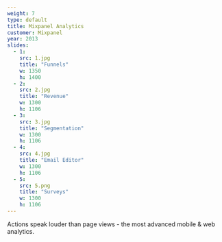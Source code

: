 ```yaml
---
weight: 7
type: default
title: Mixpanel Analytics
customer: Mixpanel
year: 2013
slides:
  - 1:
    src: 1.jpg
    title: "Funnels"
    w: 1350
    h: 1400
  - 2:
    src: 2.jpg
    title: "Revenue"
    w: 1300
    h: 1106
  - 3:
    src: 3.jpg
    title: "Segmentation"
    w: 1300
    h: 1106
  - 4:
    src: 4.jpg
    title: "Email Editor"
    w: 1300
    h: 1106
  - 5:
    src: 5.png
    title: "Surveys"
    w: 1300
    h: 1106
---
```

Actions speak louder than page views - the most advanced mobile & web analytics.
